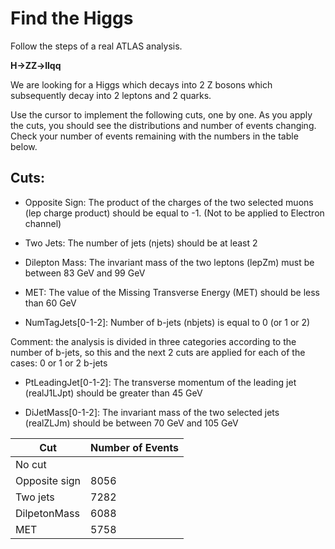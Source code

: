 # Find the Higgs

Follow the steps of a real ATLAS analysis. 

**H->ZZ->llqq**

We are looking for a Higgs which decays into 2 Z bosons which subsequently decay into 2 leptons and 2 quarks. 

Use the cursor to implement the following cuts, one by one.
As you apply the cuts, you should see the distributions and number of events changing.  Check your number of events remaining with the numbers in the table below.


## Cuts:

* Opposite Sign:  The product of the charges of the two selected muons (lep charge product)
should be equal to -1.  (Not to be applied to Electron channel)

* Two Jets:  The number of jets (njets) should be at least 2

* Dilepton Mass:  The invariant mass of the two leptons (lepZm) must be between 83 GeV and 99 GeV

* MET: The value of the Missing Transverse Energy (MET) should be less than 60 GeV

* NumTagJets[0-1-2]:  Number of b-jets (nbjets) is equal to 0 (or 1 or 2)

Comment: the analysis is divided in three categories according to the number of b-jets, so this and the next 2 cuts are applied for each of the cases: 0 or 1 or 2 b-jets

* PtLeadingJet[0-1-2]:  The transverse momentum of the leading jet (realJ1LJpt) should be greater than 45 GeV

* DiJetMass[0-1-2]:   The  invariant  mass  of  the  two  selected  jets  (realZLJm)  should  be between 70 GeV and 105 GeV


|Cut          | Number of Events     |
| -- | -- |
|No cut         |      |
|Opposite sign  | 8056 |
|Two jets       | 7282 |
|DilpetonMass   | 6088 |
|MET            | 5758 |








